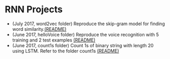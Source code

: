 # RNN Projects
- (July 2017, word2vec folder)
  Reproduce the skip-gram model for finding word similarity.<a href="word2vec/Readme.txt" target="_self">(README)</a>
- (June 2017, helloVoice folder) 
  Reproduce the voice recognition with 5 training and 2 test examples <a href="helloVoice/Readme.txt" target="_self">(README)</a>
- (June 2017, count1s folder) 
  Count 1s of binary string with length 20 using LSTM. Refer to the folder count1s <a href="count1s/Readme.pdf" target="_self">(README)</a>
  
